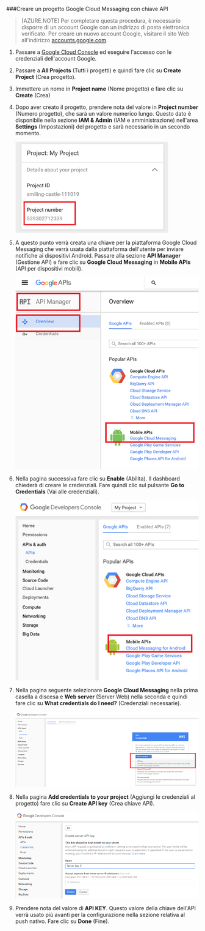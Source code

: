 
###Creare un progetto Google Cloud Messaging con chiave API

>[AZURE.NOTE] Per completare questa procedura, è necessario disporre di un account Google con un indirizzo di posta elettronica verificato. Per creare un nuovo account Google, visitare il sito Web all'indirizzo <a href="http://go.microsoft.com/fwlink/p/?LinkId=268302" target="_blank">accounts.google.com</a>.

1. Passare a [Google Cloud Console](https://console.developers.google.com/project) ed eseguire l'accesso con le credenziali dell'account Google.

2. Passare a **All Projects** (Tutti i progetti) e quindi fare clic su **Create Project** (Crea progetto).

3. Immettere un nome in **Project name** (Nome progetto) e fare clic su **Create** (Crea)

4. Dopo aver creato il progetto, prendere nota del valore in **Project number** (Numero progetto), che sarà un valore numerico lungo. Questo dato è disponibile nella sezione **IAM & Admin** (IAM e amministrazione) nell'area **Settings** (Impostazioni) del progetto e sarà necessario in un secondo momento.
 
	![](./media/mobile-engagement-enable-google-cloud-messaging/project-number.png)

5. A questo punto verrà creata una chiave per la piattaforma Google Cloud Messaging che verrà usata dalla piattaforma dell'utente per inviare notifiche ai dispositivi Android. Passare alla sezione **API Manager** (Gestione API) e fare clic su **Google Cloud Messaging** in **Mobile APIs** (API per dispositivi mobili).

	![](./media/mobile-engagement-enable-google-cloud-messaging/gcm.png)

6. Nella pagina successiva fare clic su **Enable** (Abilita). Il dashboard chiederà di creare le credenziali. Fare quindi clic sul pulsante **Go to Credentials** (Vai alle credenziali).

	![](./media/mobile-engagement-enable-google-cloud-messaging/enable-GCM.png)

6. Nella pagina seguente selezionare **Google Cloud Messaging** nella prima casella a discesa e **Web server** (Server Web) nella seconda e quindi fare clic su **What credentials do I need?** (Credenziali necessarie).

   	![](./media/mobile-engagement-enable-google-cloud-messaging/create-server-key.png)

7. Nella pagina **Add credentials to your project** (Aggiungi le credenziali al progetto) fare clic su **Create API key** (Crea chiave API).

   	![](./media/mobile-engagement-enable-google-cloud-messaging/create-server-key5.png)

8. Prendere nota del valore di **API KEY**. Questo valore della chiave dell'API verrà usato più avanti per la configurazione nella sezione relativa al push nativo. Fare clic su **Done** (Fine).

<!---HONumber=AcomDC_0622_2016-->